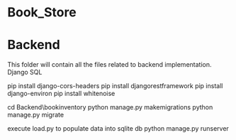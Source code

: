 # Book_Store
# Backend
This folder will contain all the files related to backend implementation.
Django
SQL


pip install django-cors-headers
pip install djangorestframework
pip install django-environ
pip install whitenoise

cd Backend\bookinventory
python manage.py makemigrations <only once>
python manage.py migrate <only once>

execute load.py to populate data into sqlite db <only once and only if sqlite DB is used> 
python manage.py runserver 